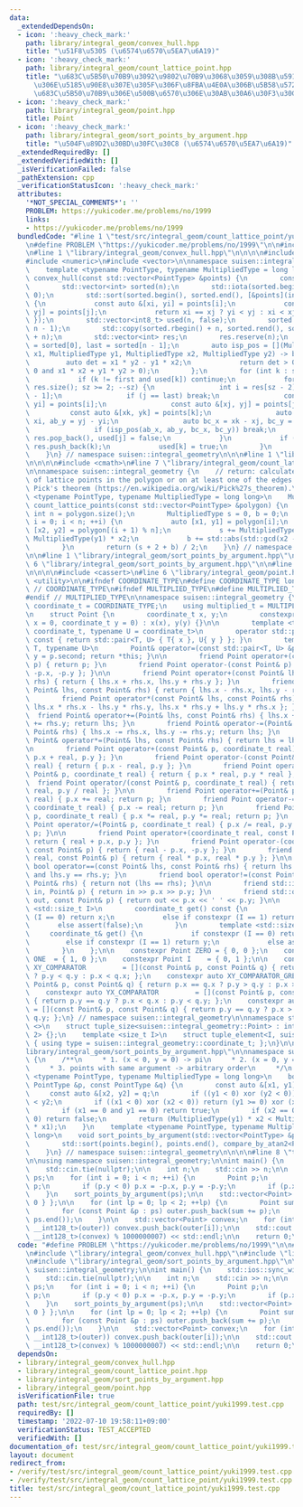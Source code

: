 ```yaml
---
data:
  _extendedDependsOn:
  - icon: ':heavy_check_mark:'
    path: library/integral_geom/convex_hull.hpp
    title: "\u51F8\u5305 (\u6574\u6570\u5EA7\u6A19)"
  - icon: ':heavy_check_mark:'
    path: library/integral_geom/count_lattice_point.hpp
    title: "\u683C\u5B50\u70B9\u3092\u9802\u70B9\u3068\u3059\u308B\u591A\u89D2\u5F62\
      \u306E\u5185\u90E8\u307E\u305F\u306F\u8FBA\u4E0A\u306B\u5B58\u5728\u3059\u308B\
      \u683C\u5B50\u70B9\u306E\u500B\u6570\u306E\u30AB\u30A6\u30F3\u30C8"
  - icon: ':heavy_check_mark:'
    path: library/integral_geom/point.hpp
    title: Point
  - icon: ':heavy_check_mark:'
    path: library/integral_geom/sort_points_by_argument.hpp
    title: "\u504F\u89D2\u30BD\u30FC\u30C8 (\u6574\u6570\u5EA7\u6A19)"
  _extendedRequiredBy: []
  _extendedVerifiedWith: []
  _isVerificationFailed: false
  _pathExtension: cpp
  _verificationStatusIcon: ':heavy_check_mark:'
  attributes:
    '*NOT_SPECIAL_COMMENTS*': ''
    PROBLEM: https://yukicoder.me/problems/no/1999
    links:
    - https://yukicoder.me/problems/no/1999
  bundledCode: "#line 1 \"test/src/integral_geom/count_lattice_point/yuki1999.test.cpp\"\
    \n#define PROBLEM \"https://yukicoder.me/problems/no/1999\"\n\n#include <iostream>\n\
    \n#line 1 \"library/integral_geom/convex_hull.hpp\"\n\n\n\n#include <algorithm>\n\
    #include <numeric>\n#include <vector>\n\nnamespace suisen::integral_geometry {\n\
    \    template <typename PointType, typename MultipliedType = long long>\n    std::vector<int>\
    \ convex_hull(const std::vector<PointType> &points) {\n        const int n = points.size();\n\
    \        std::vector<int> sorted(n);\n        std::iota(sorted.begin(), sorted.end(),\
    \ 0);\n        std::sort(sorted.begin(), sorted.end(), [&points](int i, int j)\
    \ {\n            const auto &[xi, yi] = points[i];\n            const auto &[xj,\
    \ yj] = points[j];\n            return xi == xj ? yi < yj : xi < xj;\n       \
    \ });\n        std::vector<int8_t> used(n, false);\n        sorted.resize(2 *\
    \ n - 1);\n        std::copy(sorted.rbegin() + n, sorted.rend(), sorted.begin()\
    \ + n);\n        std::vector<int> res;\n        res.reserve(n);\n        int first\
    \ = sorted[0], last = sorted[n - 1];\n        auto isp_pos = [](MultipliedType\
    \ x1, MultipliedType y1, MultipliedType x2, MultipliedType y2) -> bool {\n   \
    \         auto det = x1 * y2 - y1 * x2;\n            return det > 0 or (det ==\
    \ 0 and x1 * x2 + y1 * y2 > 0);\n        };\n        for (int k : sorted) {\n\
    \            if (k != first and used[k]) continue;\n            for (int sz =\
    \ res.size(); sz >= 2; --sz) {\n                int i = res[sz - 2], j = res[sz\
    \ - 1];\n                if (j == last) break;\n                const auto &[xi,\
    \ yi] = points[i];\n                const auto &[xj, yj] = points[j];\n      \
    \          const auto &[xk, yk] = points[k];\n                auto ab_x = xj -\
    \ xi, ab_y = yj - yi;\n                auto bc_x = xk - xj, bc_y = yk - yj;\n\
    \                if (isp_pos(ab_x, ab_y, bc_x, bc_y)) break;\n               \
    \ res.pop_back(), used[j] = false;\n            }\n            if (not used[k])\
    \ res.push_back(k);\n            used[k] = true;\n        }\n        return res;\n\
    \    }\n} // namespace suisen::integral_geometry\n\n\n#line 1 \"library/integral_geom/count_lattice_point.hpp\"\
    \n\n\n\n#include <cmath>\n#line 7 \"library/integral_geom/count_lattice_point.hpp\"\
    \n\nnamespace suisen::integral_geometry {\n    // return: calculate the number\
    \ of lattice points in the polygon or on at least one of the edges of it, using\
    \ Pick's theorem (https://en.wikipedia.org/wiki/Pick%27s_theorem).\n    template\
    \ <typename PointType, typename MultipliedType = long long>\n    MultipliedType\
    \ count_lattice_points(const std::vector<PointType> &polygon) {\n        const\
    \ int n = polygon.size();\n        MultipliedType s = 0, b = 0;\n        for (int\
    \ i = 0; i < n; ++i) {\n            auto [x1, y1] = polygon[i];\n            auto\
    \ [x2, y2] = polygon[(i + 1) % n];\n            s += MultipliedType(x1) * y2 -\
    \ MultipliedType(y1) * x2;\n            b += std::abs(std::gcd(x2 - x1, y2 - y1));\n\
    \        }\n        return (s + 2 + b) / 2;\n    }\n} // namespace suisen::integral_geometry\n\
    \n\n#line 1 \"library/integral_geom/sort_points_by_argument.hpp\"\n\n\n\n#line\
    \ 6 \"library/integral_geom/sort_points_by_argument.hpp\"\n\n#line 1 \"library/integral_geom/point.hpp\"\
    \n\n\n\n#include <cassert>\n#line 6 \"library/integral_geom/point.hpp\"\n#include\
    \ <utility>\n\n#ifndef COORDINATE_TYPE\n#define COORDINATE_TYPE long long\n#endif\
    \ // COORDINATE_TYPE\n#ifndef MULTIPLIED_TYPE\n#define MULTIPLIED_TYPE long long\n\
    #endif // MULTIPLIED_TYPE\n\nnamespace suisen::integral_geometry {\n    using\
    \ coordinate_t = COORDINATE_TYPE;\n    using multiplied_t = MULTIPLIED_TYPE;\n\
    \n    struct Point {\n        coordinate_t x, y;\n        constexpr Point(coordinate_t\
    \ x = 0, coordinate_t y = 0) : x(x), y(y) {}\n\n        template <typename T =\
    \ coordinate_t, typename U = coordinate_t>\n        operator std::pair<T, U>()\
    \ const { return std::pair<T, U> { T{ x }, U{ y } }; }\n        template <typename\
    \ T, typename U>\n        Point& operator=(const std::pair<T, U> &p) { x = p.first,\
    \ y = p.second; return *this; }\n\n        friend Point operator+(const Point&\
    \ p) { return p; }\n        friend Point operator-(const Point& p) { return {\
    \ -p.x, -p.y }; }\n\n        friend Point operator+(const Point& lhs, const Point&\
    \ rhs) { return { lhs.x + rhs.x, lhs.y + rhs.y }; }\n        friend Point operator-(const\
    \ Point& lhs, const Point& rhs) { return { lhs.x - rhs.x, lhs.y - rhs.y }; }\n\
    \        friend Point operator*(const Point& lhs, const Point& rhs) { return {\
    \ lhs.x * rhs.x - lhs.y * rhs.y, lhs.x * rhs.y + lhs.y * rhs.x }; }\n\n      \
    \  friend Point& operator+=(Point& lhs, const Point& rhs) { lhs.x += rhs.x, lhs.y\
    \ += rhs.y; return lhs; }\n        friend Point& operator-=(Point& lhs, const\
    \ Point& rhs) { lhs.x -= rhs.x, lhs.y -= rhs.y; return lhs; }\n        friend\
    \ Point& operator*=(Point& lhs, const Point& rhs) { return lhs = lhs * rhs; }\n\
    \n        friend Point operator+(const Point& p, coordinate_t real) { return {\
    \ p.x + real, p.y }; }\n        friend Point operator-(const Point& p, coordinate_t\
    \ real) { return { p.x - real, p.y }; }\n        friend Point operator*(const\
    \ Point& p, coordinate_t real) { return { p.x * real, p.y * real }; }\n      \
    \  friend Point operator/(const Point& p, coordinate_t real) { return { p.x /\
    \ real, p.y / real }; }\n\n        friend Point operator+=(Point& p, coordinate_t\
    \ real) { p.x += real; return p; }\n        friend Point operator-=(Point& p,\
    \ coordinate_t real) { p.x -= real; return p; }\n        friend Point operator*=(Point&\
    \ p, coordinate_t real) { p.x *= real, p.y *= real; return p; }\n        friend\
    \ Point operator/=(Point& p, coordinate_t real) { p.x /= real, p.y /= real; return\
    \ p; }\n\n        friend Point operator+(coordinate_t real, const Point& p) {\
    \ return { real + p.x, p.y }; }\n        friend Point operator-(coordinate_t real,\
    \ const Point& p) { return { real - p.x, -p.y }; }\n        friend Point operator*(coordinate_t\
    \ real, const Point& p) { return { real * p.x, real * p.y }; }\n\n        friend\
    \ bool operator==(const Point& lhs, const Point& rhs) { return lhs.x == rhs.x\
    \ and lhs.y == rhs.y; }\n        friend bool operator!=(const Point& lhs, const\
    \ Point& rhs) { return not (lhs == rhs); }\n\n        friend std::istream& operator>>(std::istream&\
    \ in, Point& p) { return in >> p.x >> p.y; }\n        friend std::ostream& operator<<(std::ostream&\
    \ out, const Point& p) { return out << p.x << ' ' << p.y; }\n\n        template\
    \ <std::size_t I>\n        coordinate_t get() const {\n            if constexpr\
    \ (I == 0) return x;\n            else if constexpr (I == 1) return y;\n     \
    \       else assert(false);\n        }\n        template <std::size_t I>\n   \
    \     coordinate_t& get() {\n            if constexpr (I == 0) return x;\n   \
    \         else if constexpr (I == 1) return y;\n            else assert(false);\n\
    \        }\n    };\n\n    constexpr Point ZERO = { 0, 0 };\n    constexpr Point\
    \ ONE  = { 1, 0 };\n    constexpr Point I    = { 0, 1 };\n\n    constexpr auto\
    \ XY_COMPARATOR         = [](const Point& p, const Point& q) { return p.x == q.x\
    \ ? p.y < q.y : p.x < q.x; };\n    constexpr auto XY_COMPARATOR_GREATER = [](const\
    \ Point& p, const Point& q) { return p.x == q.x ? p.y > q.y : p.x > q.x; };\n\
    \    constexpr auto YX_COMPARATOR         = [](const Point& p, const Point& q)\
    \ { return p.y == q.y ? p.x < q.x : p.y < q.y; };\n    constexpr auto YX_COMPARATOR_GREATER\
    \ = [](const Point& p, const Point& q) { return p.y == q.y ? p.x > q.x : p.y >\
    \ q.y; };\n} // namespace suisen::integral_geometry\n\nnamespace std {\n    template\
    \ <>\n    struct tuple_size<suisen::integral_geometry::Point> : integral_constant<size_t,\
    \ 2> {};\n    template <size_t I>\n    struct tuple_element<I, suisen::integral_geometry::Point>\
    \ { using type = suisen::integral_geometry::coordinate_t; };\n}\n\n\n#line 8 \"\
    library/integral_geom/sort_points_by_argument.hpp\"\n\nnamespace suisen::integral_geometry\
    \ {\n    /**\n     * 1. (x < 0, y = 0) -> pi\n     * 2. (x = 0, y = 0) -> 0\n\
    \     * 3. points with same argument -> arbitrary order\n     */\n    template\
    \ <typename PointType, typename MultipliedType = long long>\n    bool compare_by_atan2(const\
    \ PointType &p, const PointType &q) {\n        const auto &[x1, y1] = p;\n   \
    \     const auto &[x2, y2] = q;\n        if ((y1 < 0) xor (y2 < 0)) return y1\
    \ < y2;\n        if ((x1 < 0) xor (x2 < 0)) return (y1 >= 0) xor (x1 < x2);\n\
    \        if (x1 == 0 and y1 == 0) return true;\n        if (x2 == 0 and y2 ==\
    \ 0) return false;\n        return (MultipliedType(y1) * x2 < MultipliedType(y2)\
    \ * x1);\n    }\n    template <typename PointType, typename MultipliedType = long\
    \ long>\n    void sort_points_by_argument(std::vector<PointType> &points) {\n\
    \        std::sort(points.begin(), points.end(), compare_by_atan2<PointType, MultipliedType>);\n\
    \    }\n} // namespace suisen::integral_geometry\n\n\n\n#line 8 \"test/src/integral_geom/count_lattice_point/yuki1999.test.cpp\"\
    \n\nusing namespace suisen::integral_geometry;\n\nint main() {\n    std::ios::sync_with_stdio(false);\n\
    \    std::cin.tie(nullptr);\n\n    int n;\n    std::cin >> n;\n\n    std::vector<Point>\
    \ ps;\n    for (int i = 0; i < n; ++i) {\n        Point p;\n        std::cin >>\
    \ p;\n        if (p.y < 0) p.x = -p.x, p.y = -p.y;\n        if (p.x or p.y) ps.push_back(p);\n\
    \    }\n    sort_points_by_argument(ps);\n\n    std::vector<Point> outer{ { 0,\
    \ 0 } };\n\n    for (int lp = 0; lp < 2; ++lp) {\n        Point sum{ 0, 0 };\n\
    \        for (const Point &p : ps) outer.push_back(sum += p);\n        std::reverse(ps.begin(),\
    \ ps.end());\n    }\n\n    std::vector<Point> convex;\n    for (int i : convex_hull<Point,\
    \ __int128_t>(outer)) convex.push_back(outer[i]);\n\n    std::cout << int(count_lattice_points<Point,\
    \ __int128_t>(convex) % 1000000007) << std::endl;\n\n    return 0;\n}\n"
  code: "#define PROBLEM \"https://yukicoder.me/problems/no/1999\"\n\n#include <iostream>\n\
    \n#include \"library/integral_geom/convex_hull.hpp\"\n#include \"library/integral_geom/count_lattice_point.hpp\"\
    \n#include \"library/integral_geom/sort_points_by_argument.hpp\"\n\nusing namespace\
    \ suisen::integral_geometry;\n\nint main() {\n    std::ios::sync_with_stdio(false);\n\
    \    std::cin.tie(nullptr);\n\n    int n;\n    std::cin >> n;\n\n    std::vector<Point>\
    \ ps;\n    for (int i = 0; i < n; ++i) {\n        Point p;\n        std::cin >>\
    \ p;\n        if (p.y < 0) p.x = -p.x, p.y = -p.y;\n        if (p.x or p.y) ps.push_back(p);\n\
    \    }\n    sort_points_by_argument(ps);\n\n    std::vector<Point> outer{ { 0,\
    \ 0 } };\n\n    for (int lp = 0; lp < 2; ++lp) {\n        Point sum{ 0, 0 };\n\
    \        for (const Point &p : ps) outer.push_back(sum += p);\n        std::reverse(ps.begin(),\
    \ ps.end());\n    }\n\n    std::vector<Point> convex;\n    for (int i : convex_hull<Point,\
    \ __int128_t>(outer)) convex.push_back(outer[i]);\n\n    std::cout << int(count_lattice_points<Point,\
    \ __int128_t>(convex) % 1000000007) << std::endl;\n\n    return 0;\n}\n"
  dependsOn:
  - library/integral_geom/convex_hull.hpp
  - library/integral_geom/count_lattice_point.hpp
  - library/integral_geom/sort_points_by_argument.hpp
  - library/integral_geom/point.hpp
  isVerificationFile: true
  path: test/src/integral_geom/count_lattice_point/yuki1999.test.cpp
  requiredBy: []
  timestamp: '2022-07-10 19:58:11+09:00'
  verificationStatus: TEST_ACCEPTED
  verifiedWith: []
documentation_of: test/src/integral_geom/count_lattice_point/yuki1999.test.cpp
layout: document
redirect_from:
- /verify/test/src/integral_geom/count_lattice_point/yuki1999.test.cpp
- /verify/test/src/integral_geom/count_lattice_point/yuki1999.test.cpp.html
title: test/src/integral_geom/count_lattice_point/yuki1999.test.cpp
---
```

